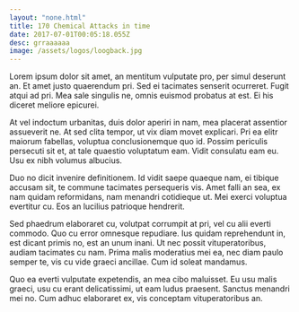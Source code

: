 ```yaml
---
layout: "none.html"
title: 170 Chemical Attacks in time
date: 2017-07-01T00:05:18.055Z
desc: grraaaaaa
image: /assets/logos/loogback.jpg
---
```


Lorem ipsum dolor sit amet, an mentitum vulputate pro, per simul deserunt an. Et amet justo quaerendum pri. Sed ei tacimates senserit ocurreret. Fugit atqui ad pri. Mea sale singulis ne, omnis euismod probatus at est. Ei his diceret meliore epicurei.

At vel indoctum urbanitas, duis dolor aperiri in nam, mea placerat assentior assueverit ne. At sed clita tempor, ut vix diam movet explicari. Pri ea elitr maiorum fabellas, voluptua conclusionemque quo id. Possim periculis persecuti sit et, at tale quaestio voluptatum eam. Vidit consulatu eam eu. Usu ex nibh volumus albucius.

Duo no dicit invenire definitionem. Id vidit saepe quaeque nam, ei tibique accusam sit, te commune tacimates persequeris vis. Amet falli an sea, ex nam quidam reformidans, nam menandri cotidieque ut. Mei exerci voluptua evertitur cu. Eos an lucilius patrioque hendrerit.

Sed phaedrum elaboraret cu, volutpat corrumpit at pri, vel cu alii everti commodo. Quo cu error omnesque repudiare. Ius quidam reprehendunt in, est dicant primis no, est an unum inani. Ut nec possit vituperatoribus, audiam tacimates cu nam. Prima malis moderatius mei ea, nec diam paulo semper te, vis cu vide graeci ancillae. Cum id soleat mandamus.

Quo ea everti vulputate expetendis, an mea cibo maluisset. Eu usu malis graeci, usu cu erant delicatissimi, ut eam ludus praesent. Sanctus menandri mei no. Cum adhuc elaboraret ex, vis conceptam vituperatoribus an.

